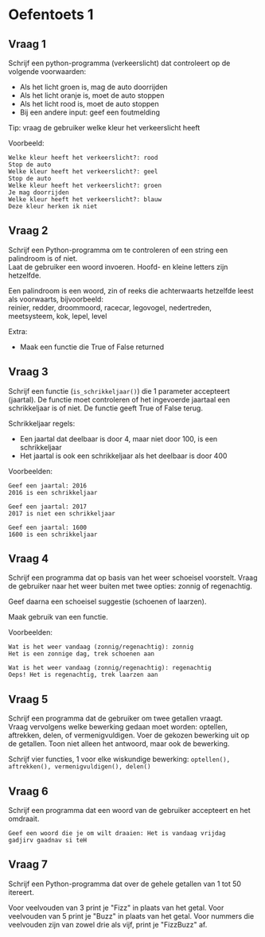 # Oefentoets 1

## Vraag 1

Schrijf een python-programma (verkeerslicht) dat controleert op de volgende voorwaarden:  

- Als het licht groen is, mag de auto doorrijden
- Als het licht oranje is, moet de auto stoppen
- Als het licht rood is, moet de auto stoppen
- Bij een andere input: geef een foutmelding

Tip: vraag de gebruiker welke kleur het verkeerslicht heeft

Voorbeeld:
```
Welke kleur heeft het verkeerslicht?: rood
Stop de auto
Welke kleur heeft het verkeerslicht?: geel
Stop de auto
Welke kleur heeft het verkeerslicht?: groen
Je mag doorrijden
Welke kleur heeft het verkeerslicht?: blauw
Deze kleur herken ik niet
```

## Vraag 2
Schrijf een Python-programma om te controleren of een string een palindroom is of niet.  
Laat de gebruiker een woord invoeren.
Hoofd- en kleine letters zijn hetzelfde.

Een palindroom is een woord, zin of reeks die achterwaarts hetzelfde leest als voorwaarts, bijvoorbeeld:  
reinier, redder, droommoord, racecar, legovogel, nedertreden, meetsysteem, kok, lepel, level

Extra:
- Maak een functie die True of False returned

## Vraag 3
Schrijf een functie (```is_schrikkeljaar()```) die 1 parameter accepteert (jaartal). De functie moet controleren of het ingevoerde jaartaal een schrikkeljaar is of niet.
De functie geeft True of False terug.

Schrikkeljaar regels:
- Een jaartal dat deelbaar is door 4, maar niet door 100, is een schrikkeljaar
- Het jaartal is ook een schrikkeljaar als het deelbaar is door 400

Voorbeelden:
```
Geef een jaartal: 2016
2016 is een schrikkeljaar

Geef een jaartal: 2017
2017 is niet een schrikkeljaar

Geef een jaartal: 1600
1600 is een schrikkeljaar
```

## Vraag 4
Schrijf een programma dat op basis van het weer schoeisel voorstelt. Vraag de gebruiker naar het weer buiten met twee opties: zonnig of regenachtig.

Geef daarna een schoeisel suggestie (schoenen of laarzen).

Maak gebruik van een functie.

Voorbeelden:
```
Wat is het weer vandaag (zonnig/regenachtig): zonnig
Het is een zonnige dag, trek schoenen aan

Wat is het weer vandaag (zonnig/regenachtig): regenachtig
Oeps! Het is regenachtig, trek laarzen aan
```

## Vraag 5
Schrijf een programma dat de gebruiker om twee getallen vraagt.  
Vraag vervolgens welke bewerking gedaan moet worden: optellen, aftrekken, delen, of vermenigvuldigen.
Voer de gekozen bewerking uit op de getallen. Toon niet alleen het antwoord, maar ook de bewerking.

Schrijf vier functies, 1 voor elke wiskundige bewerking:
```optellen(), aftrekken(), vermenigvuldigen(), delen()```

## Vraag 6
Schrijf een programma dat een woord van de gebruiker accepteert en het omdraait.

```
Geef een woord die je om wilt draaien: Het is vandaag vrijdag
gadjirv gaadnav si teH
```

## Vraag 7
Schrijf een Python-programma dat over de gehele getallen van 1 tot 50 itereert.

Voor veelvouden van 3 print je "Fizz" in plaats van het getal.
Voor veelvouden van 5 print je "Buzz" in plaats van het getal.
Voor nummers die veelvouden zijn van zowel drie als vijf, print je "FizzBuzz" af.
